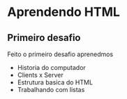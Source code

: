 # Aprendendo HTML 

## Primeiro desafio
Feito o primeiro desafio aprenedmos
- Historia do computador
- Clients x Server 
- Estrutura basica do HTML
- Trabalhando com listas
